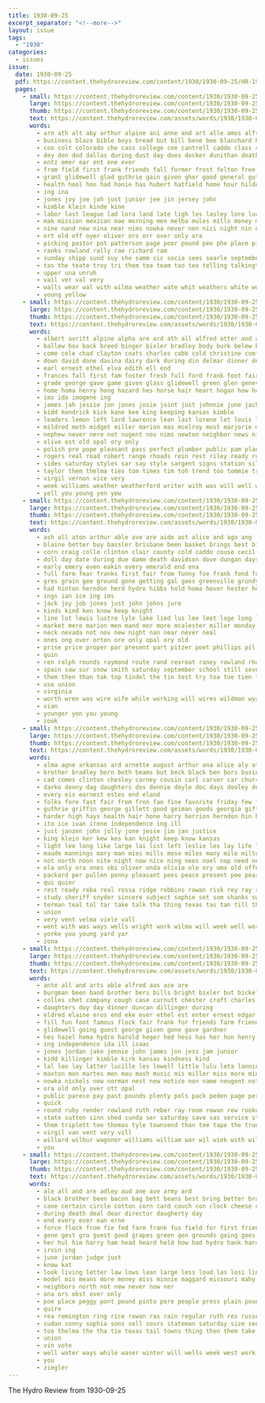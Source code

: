 ```yaml
---
title: 1930-09-25
excerpt_separator: "<!--more-->"
layout: issue
tags:
  - "1930"
categories:
  - issues
issue:
  date: 1930-09-25
  pdf: https://content.thehydroreview.com/content/1930/1930-09-25/HR-1930-09-25.pdf
  pages:
    - small: https://content.thehydroreview.com/content/1930/1930-09-25/small/HR-1930-09-25-01.jpg
      large: https://content.thehydroreview.com/content/1930/1930-09-25/large/HR-1930-09-25-01.jpg
      thumb: https://content.thehydroreview.com/content/1930/1930-09-25/thumbnails/HR-1930-09-25-01.jpg
      text: https://content.thehydroreview.com/assets/words/1930/1930-09-25/HR-1930-09-25-01.txt
      words:
        - arn ath alt aby arthur alpine ani anne and art alle amos alfred abo amer aid all anno ane ago are
        - business blaze bible boys bread but bill bene bee blanchard ben branson burgman better bryan boucher butcher bull bout bars boy belew binger boen best been
        - coo colt colorado che cass college cee cantrell caddo class cart cheer carnegie curnutt clifford corn canning church cases came cold chas county con cattle champion count clyde city
        - dey den dod dallas during dust day does docker dunithan death david down
        - entz emer ear ent ene ever
        - from field first frank friends fall former frost felton free floyd franke fire for friday farm fon fair fite fisher fred
        - grant glidewell glad guthrie gain given gher good general gut games
        - health hool hon had honie has hubert hatfield home hour hildebrand hirst hamil hafer hee how hye hold hydro hearty herbert hamilton house
        - ing ina
        - jones joy joe joh just junior jee jin jersey john
        - kimble klein kinde kine
        - labor last league lad lora land late ligh les lasley lore luck left lee long living las leader lek losi
        - mak mission mexican mae morning men melba mules mills money members mer marsh mis music miller much mille mary market
        - nine nand new nina near nims nowka never nen nici night nin neighbors noel not now ning niehues
        - ort old off oyer oliver ors orr over only ora
        - picking pastor pot patterson page poor pound peo phe place pitzer pun present part patter plenty peri pac
        - ranks rowland rally rae richard ram
        - sunday shipp sund suy she samm sic socia sees searle september stock sherman sed style sallee sul school simmons second store special sunda set state summer salk strong six seem
        - tas the teate troy tri them tea team too tee telling talkington tat tell trip tate thi town tae
        - upper una unruh
        - vail ver val very
        - walls wear wal with wilma weather wate whit weathers white won win west was will while weatherford wallan wilcox week wells williams working work web winners
        - young yellow
    - small: https://content.thehydroreview.com/content/1930/1930-09-25/small/HR-1930-09-25-02.jpg
      large: https://content.thehydroreview.com/content/1930/1930-09-25/large/HR-1930-09-25-02.jpg
      thumb: https://content.thehydroreview.com/content/1930/1930-09-25/thumbnails/HR-1930-09-25-02.jpg
      text: https://content.thehydroreview.com/assets/words/1930/1930-09-25/HR-1930-09-25-02.txt
      words:
        - albert avritt alpine alpha are ard ath all alfred atter and arms alfalfa aye agri austin ann
        - ballew box back breed binger bixler bradley body burk belew beat beu butter boop bassler bill beulah boys but buy ball best bobby been brother
        - come cole chad clayton coats charles cobb cold christine comfort cen christian carl chester carnegie canton came crissman chic clinton counter carlisle charlie chittenden city
        - down david done davina dairy dark during din delmar dinner dering dam dale day doak daughter davis doop
        - earl ernest ethel elva edith ell end
        - frances fall first fam foster fresh full ford frank foot fair fine fred fate franklin from foote for folks field friday few fitzpatrick frost felton
        - grade george gave game given glass glidewell green glen genevieve glad going games gay geary gas
        - home homa henry hong hazard hes horse hair heart hogan how howa had house her hydro hinton hotter hardware hand hamilton has high heir harriet hose hold homer hey harold him hazel health
        - ims ida imogene ing
        - james jah jessie jon jones josie joint just johnnie june jack johnson
        - kidd kendrick kick kane kee king keeping kansas kimble
        - leaders lemon left lard lawrence lean last lorene let louis lowell ley lever lucille loye light leroy land little long lasley leader las
        - mildred moth midget miller marion mas mcelroy must marjorie members mans mer monday miss marshall more milk maurice mis maggard magnolia much mile mae moore may market made
        - nephew never nere not nugent nov nims newton neighbor news nine ness night new now niece neal noel
        - olive ost old opal ory only
        - polish pro pope pleasant pass perfect plumber public pam plan pitzer people president part
        - rogers real road robert range rhoads rein rest riley ready ruby rea robertson roy record royal roland
        - sides saturday styles sar say style sargent signs station sill smith show stoel side shirley sunday simmons shoe such stange sese seen september sinton stormy service said store sister sank size sharry see school sun stock sherman sterling second seat sie short sports sandy
        - taylor them thelma ties tom times tim toh trend too tommie treas the thiery tsai touch texas
        - virgil vernon vice very
        - week williams weather weatherford writer with was will well wells wen while wilma waller weiner word west winter windsor
        - yell you young yen yew
    - small: https://content.thehydroreview.com/content/1930/1930-09-25/small/HR-1930-09-25-03.jpg
      large: https://content.thehydroreview.com/content/1930/1930-09-25/large/HR-1930-09-25-03.jpg
      thumb: https://content.thehydroreview.com/content/1930/1930-09-25/thumbnails/HR-1930-09-25-03.jpg
      text: https://content.thehydroreview.com/assets/words/1930/1930-09-25/HR-1930-09-25-03.txt
      words:
        - ash all aton arthur able ave are aide ast alice and ago ang
        - blaine better buy bassler brisbane been basket brings best bie big brought boon bradley business bay back bet bring bryan but baby born bar
        - corn craig colle clinton clair county cold caddo couse cecil colorado cedar come course courts calwell care cane came city comes cesar custer company col car case coy church cry
        - doll day date during due damm death davidson dove dungan days
        - early emery even eakin every emerald end ena
        - full farm fear franks first fair from funny foe frank fond for fey few field friends fine farra fallen
        - gres grain gee ground gone getting gal goes greenville grundy gon glave good gas gang geary game
        - had hinton herndon herd hydro hibbs hold homa hover hester hope him husband homes half her hey hundred hing has high how house heart hoots home hills heard hamilton
        - ings ian ice ing ims
        - jack joy job jones just john johns jure
        - kinds kind ken know keep knight
        - line lot lewis lustre lyle lake lied lus lee leet loge long let life law left less living live
        - market mere marion men mand mor more mcalester miller monday miss mil made morning much mon mabel mills many money moses man mans mer million
        - neck nevada not nov new night nan near never neal
        - ones ong over orton ore only opal ory old
        - prise price proper par present part pitzer poet phillips pil pool plett people person pleasure per place poy
        - quin
        - ren ralph rounds raymond route rand rexroat raney rowland rhoads run room rut red rain reno ross
        - spain saw sur snow smith saturday september school still seven sells somerset sale she save see stutzman state sparks shown selling slay sales sick send service scott sou sister such stephenson speed ser seal strong sunday sally summer seeds sophie sees sell say star springs soon
        - them then than tak top tindel the tin test try toa tue tien texas ten thousand tyan thurs too times tough tees tune tea triplett tian take tell
        - use union
        - virginia
        - worth wren was wire wife while working will wires wildman wyatt week wat weatherford won woods well wells why work with wide wheat wee wees
        - xian
        - younger yon you young
        - zook
    - small: https://content.thehydroreview.com/content/1930/1930-09-25/small/HR-1930-09-25-04.jpg
      large: https://content.thehydroreview.com/content/1930/1930-09-25/large/HR-1930-09-25-04.jpg
      thumb: https://content.thehydroreview.com/content/1930/1930-09-25/thumbnails/HR-1930-09-25-04.jpg
      text: https://content.thehydroreview.com/assets/words/1930/1930-09-25/HR-1930-09-25-04.txt
      words:
        - alma agne arkansas ard arnette august arthur ana alice aly ater auxier ala ade alfred all and are alonzo age able ast
        - brother bradley born both beams but beck black ben bors business breeze bright barber bickell been braly bal boils
        - cad comes clinton chesley carney cousin carl carver car church chu clan court cree clerk crail cope christian corn col colorado company call charlie city coan custer cal cool came
        - darko denny dag daughters dos dennie doyle doc days dooley death dinner dass daughter doing david ded day
        - every eis earnest estes end eland
        - folks fore fast fair from fron fae fine favorite friday few frieda fost fan fairly fred frank flor fam free farmer fei for ford finger farm fain
        - guthrie griffin george gillett good geiman goods georgia gift gregg guy
        - harder high hays health hair hone harry herrion herndon hin hendrix hew hoar har her has hom hobart had howard hei hill hydro happy home hubble him homa heard hinton how
        - ito ice ivan irene independence ing ill
        - just janzen john jolly jone jesse jim jan justice
        - king klein ker kew kes kan knight keep know kansas
        - light lee long like large lai list left leslie les lay life lasley love liv lemons lucille last lat land ler
        - maude mannings mary man mies mills mose miles many mile milton muni miss memory monday mckee mapel made missouri mel marriage miller moser mis mee mil mon manning merchant
        - not north noon nite night now nice ning nees noel nop need neigh nephew newkirk new news
        - ola only ora ones obi oliver onda olivia ole ory oma old offer
        - packard per pullen penny pleasant pees peace present pee pear pad power pearson pastor phoenix politi por
        - qui quier
        - rest ready reba real rossa ridge robbins rowan risk rey ray rice rigas rave russell regular running ren rak roy robert rao reed route
        - study sheriff snyder sincere subject sophie set som shanks sweet staples saturday sper sae sick she sedan sat sites sister standard suey saye service say show side simmons safe ser sea sui stange sturgill store sunday sutton state sum sings sand salary september son sell shell see sylvester school shows second south simpson surprise
        - terman teal tol tar take talk tha thing texas tas tan till them tustison tolle town taken too telling toe tell tobe the then thi trip tio tra
        - union
        - very vent velma viele vall
        - went with was ways wells wright work wilma will week well words won worth wood wife word wish wilson watson wie weather white wyatt weatherford
        - yorke you young yard yar
        - zona
    - small: https://content.thehydroreview.com/content/1930/1930-09-25/small/HR-1930-09-25-05.jpg
      large: https://content.thehydroreview.com/content/1930/1930-09-25/large/HR-1930-09-25-05.jpg
      thumb: https://content.thehydroreview.com/content/1930/1930-09-25/thumbnails/HR-1930-09-25-05.jpg
      text: https://content.thehydroreview.com/assets/words/1930/1930-09-25/HR-1930-09-25-05.txt
      words:
        - ante all and arts able alfred aas ace are
        - burgman been band brother bers bills bright bixler but bickell beryl bec birden began ballew boys
        - colles chet company cough case curnutt chester craft charles cline cole cousin cake child cecil conde chittenden call craig custer chey conte clinton clarence clark cream carlile come came cowden course city college
        - daughters doy day dinner duncan dillinger during
        - eldred elaine eros end eke ever ethel est enter ernest edgar exe
        - fill fun foot famous flock fair frank for friends farm friendly fudge felton from firm fed fred floyd first friday folks fairfax french frost favor
        - glidewell going guest george given gone gave gardner
        - hes hazel homa hydro harold heger hed hess has her hun henry hin home hopes hills hinton him hens helen
        - ing independence ida ill isaac
        - jones jordan jake jennie john james jon jess jam junior
        - kidd killinger kimble kirk kansas kindness kind
        - lal leo lay latter lucille les lowell little lulu leta lanning later last
        - maxton mon martes men mau mash music mis miller miss more minnie marshall mora mas milton
        - nowka nickels now norman nest new notice non name neugent not
        - ora old only over ott opal
        - public parece pay past pounds plenty pols pack peden page per pillow pele pickett pieper
        - quick
        - round ruby render rowland ruth reber ray room rowan row rooker read regular
        - state sutton sinn shed sunda ser saturday save sas service strong sal sallee smith store sham said shell she shoulder scott schools standard see selina such supply six signs stockton sunday sanantonio
        - them triplett toe thomas tyle townsend than tee tape the trueman thelma tate then throw tes try threat trip thurs ton treat tucker
        - virgil van vent very vill
        - willard wilbur wagoner williams william war wil wiek with will wykert warkentin welcome west worm worl was wells woodrow weight wilma week work went weeks while wesley wilcox worms
        - you
    - small: https://content.thehydroreview.com/content/1930/1930-09-25/small/HR-1930-09-25-06.jpg
      large: https://content.thehydroreview.com/content/1930/1930-09-25/large/HR-1930-09-25-06.jpg
      thumb: https://content.thehydroreview.com/content/1930/1930-09-25/thumbnails/HR-1930-09-25-06.jpg
      text: https://content.thehydroreview.com/assets/words/1930/1930-09-25/HR-1930-09-25-06.txt
      words:
        - ale all and are adley aud ane ave army ard
        - black brother been bacon bag bett beans best bring better bradley bine block buy bream boy brothers boo box baptist beg beare but bill ber
        - cane certain circle cotton corn card couch con clock cheese coffee chee cream charity cold can cai church case
        - during death deal dear director daugherty day
        - end every ever ean erne
        - force flock from fie fed farm frank fus field for first friends folks fair far flowers found fresh fee
        - gene gest gra guest good grapes green gen grounds going goes
        - her hul him harry ham head heard held how had hydro hank hard homa husband hae home hee
        - irvin ing
        - june jordan judge just
        - know kat
        - look living letter law lows lean large less loud las losi lines lulu lovely lea
        - model mis means more money miss minnie maggard missouri mahy mite many
        - neighbors north not new never now ner
        - ona ors obst over only
        - poe place peggy pont pound pinto pore people press plain pounds part page pote present price pink pour pleasant piefer
        - quire
        - rea remington ring rice rowan ras rain regular ruth res russell run red
        - sudan sonny sophia sons sell sours stateman saturday size see soman son sack sept scarce seems shock salt speake sale she straw smith shown seo service say steve sugar sister salmon saucer school stand sheldon store save such sali ser settle sunday
        - too thelma the tha tie texas tail towns thing then them take than
        - union
        - vin vote
        - well water ways while waser winter will wells week west work welly white weeks want wil works was watch with
        - you
        - ziegler
---
```


The Hydro Review from 1930-09-25

<!--more-->

